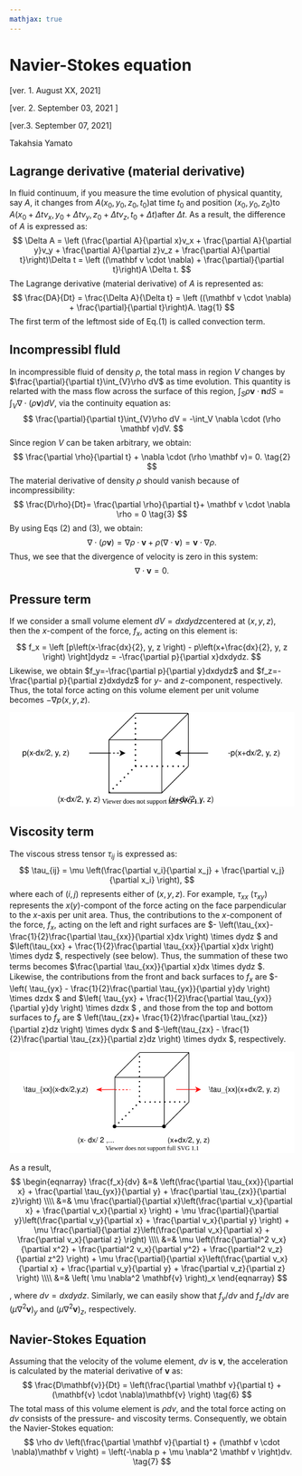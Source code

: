 ```yaml
---
mathjax: true
---
```


# Navier-Stokes equation

[ver. 1. August XX, 2021] 

[ver. 2. September 03, 2021 ]

[ver.3. September 07, 2021]

Takahsia Yamato


## Lagrange derivative (material derivative)

In fluid continuum, if you measure the time evolution of physical quantity, say $A$, it changes from $A(x_0, y_0, z_0, t_0)$​ at time $t_0$​ and position $(x_0, y_0, z_0)$​​ to $A(x_0 + \Delta t v_x, y_0 + \Delta t v_y, z_0 + \Delta t v_z, t_0 + \Delta t)$​​ after $\Delta t$​. As a result, the difference of $A$​ is expressed as:
$$
\Delta A = \left (\frac{\partial A}{\partial x}v_x + \frac{\partial A}{\partial y}v_y + \frac{\partial A}{\partial z}v_z + \frac{\partial A}{\partial t}\right)\Delta t = \left ((\mathbf v \cdot \nabla) + \frac{\partial}{\partial t}\right)A \Delta t.
$$
The Lagrange derivative (material derivative) of $A$​ is represented as:
$$
\frac{DA}{Dt} = \frac{\Delta A}{\Delta t} = \left ((\mathbf v \cdot \nabla) + \frac{\partial}{\partial t}\right)A. \tag{1}
$$
The first term of the leftmost side of Eq.(1) is called convection term. 

## Incompressibl fluld

In incompressible fluid of density $\rho$, the total mass in region $V$ changes by $\frac{\partial}{\partial t}\int_{V}\rho dV$ as time evolution. This quantity is relarted with the mass flow across the surface of this region, $\int_S \rho \mathbf v \cdot \mathbf ndS = \int_V \nabla \cdot (\rho \mathbf v)dV$​​, via the continuity equation as:
$$
\frac{\partial}{\partial t}\int_{V}\rho dV = -\int_V \nabla \cdot (\rho \mathbf v)dV.
$$
Since region $V$ can be taken arbitrary, we obtain:
$$
\frac{\partial \rho}{\partial t} + \nabla \cdot (\rho \mathbf v)= 0. \tag{2}
$$
The material derivative of density $\rho$ should vanish because of incompressibility:
$$
\frac{D\rho}{Dt}= \frac{\partial \rho}{\partial t}+ \mathbf v \cdot \nabla \rho = 0 \tag{3}
$$
By using Eqs (2) and (3), we obtain:
$$
\nabla \cdot (\rho \mathbf v) = \nabla \rho \cdot \mathbf v + \rho (\nabla \cdot \mathbf v) = \mathbf v \cdot \nabla \rho.
$$
Thus, we see that the divergence of velocity is zero in this system:
$$
\nabla \cdot \mathbf v = 0. \tag{4}
$$

## Pressure term

If we consider a small volume element $dV = dxdydz$​ centered at $(x, y, z)$​, then the $x$​-compent of the force, $f_x$, acting on this element is:
$$
f_x = \left [p\left(x-\frac{dx}{2}, y, z \right) - p\left(x+\frac{dx}{2}, y, z \right) \right]dydz = -\frac{\partial p}{\partial x}dxdydz.
$$
Likewise, we obtain $f_y=-\frac{\partial p}{\partial y}dxdydz$ and $f_z=-\frac{\partial p}{\partial z}dxdydz$ for $y$- and $z$-component, respectively. Thus, the total force acting on this volume element per unit volume becomes $-\nabla p(x, y, z)$.

![NS.svg](img/NS.svg)

## Viscosity term

The viscous stress tensor $\tau_{ij}$ is expressed as:
$$
\tau_{ij} = \mu \left(\frac{\partial v_i}{\partial x_j} + \frac{\partial v_j}{\partial x_i} \right),
$$
where each of $(i, j)$ represents either of $(x, y, z)$. For example, $\tau_{xx}$ ($\tau_{xy}$) represents the $x$($y$)-compont of the force acting on the face parpendicular to the $x$-axis per unit area. Thus, the contributions to the $x$-component of the force, $f_x$, acting on the left and right surfaces are  $- \left(\tau_{xx}- \frac{1}{2}\frac{\partial \tau_{xx}}{\partial x}dx \right) \times dydz $  and   $\left(\tau_{xx} + \frac{1}{2}\frac{\partial \tau_{xx}}{\partial x}dx \right) \times dydz $, respectively (see below). Thus, the summation of these two terms becomes  $\frac{\partial \tau_{xx}}{\partial x}dx \times dydz $.　Likewise, the contributions from the front and back surfaces to $f_x$ are  $- \left( \tau_{yx} - \frac{1}{2}\frac{\partial \tau_{yx}}{\partial y}dy \right) \times dzdx $  and  $\left( \tau_{yx} + \frac{1}{2}\frac{\partial \tau_{yx}}{\partial y}dy \right) \times dzdx $ , and those from the top and bottom surfaces to $f_x$ are $ \left(\tau_{zx}+ \frac{1}{2}\frac{\partial \tau_{xz}}{\partial z}dz \right) \times dydx $  and   $-\left(\tau_{zx} - \frac{1}{2}\frac{\partial \tau_{zx}}{\partial z}dz \right) \times dydx $, respectively.  

![NS-viscosity](img/NS-viscosity.svg)

As a result,
$$
\begin{eqnarray}
\frac{f_x}{dv} &=& \left(\frac{\partial \tau_{xx}}{\partial x} + \frac{\partial \tau_{yx}}{\partial y} + \frac{\partial \tau_{zx}}{\partial z}\right) \\\\
&=& \mu \frac{\partial}{\partial x}\left(\frac{\partial v_x}{\partial x} + \frac{\partial v_x}{\partial x} \right) + \mu \frac{\partial}{\partial y}\left(\frac{\partial v_y}{\partial x} + \frac{\partial v_x}{\partial y} \right) + \mu \frac{\partial}{\partial z}\left(\frac{\partial v_x}{\partial x} + \frac{\partial v_x}{\partial z} \right) \\\\
&=& \mu \left(\frac{\partial^2 v_x}{\partial x^2} + \frac{\partial^2 v_x}{\partial y^2} + \frac{\partial^2 v_z}{\partial z^2} \right) + \mu \frac{\partial}{\partial x}\left(\frac{\partial v_x}{\partial x} + \frac{\partial v_y}{\partial y} + \frac{\partial v_z}{\partial z} \right) \\\\
&=& \left( \mu \nabla^2 \mathbf{v} \right)_x
\end{eqnarray}
$$

, where $dv = dxdydz$. Similarly, we can easily show that $f_y/dv$ and $f_z/dv$ are $\left(\mu \nabla^2 \mathbf{v} \right)_y$ and $\left(\mu \nabla^2 \mathbf{v} \right)_z$, respectively.



## Navier-Stokes Equation

Assuming that the velocity of the volume element, $dv$ is $\mathbf{v}$, the acceleration is calculated by the material derivative of $\mathbf{v}$ as:
$$
\frac{D\mathbf{v}}{Dt} = \left(\frac{\partial \mathbf v}{\partial t} + (\mathbf{v} \cdot \nabla)\mathbf{v} \right) \tag{6}
$$
The total mass of this volume element is $\rho dv$, and the total force acting on $dv$ consists of the pressure- and viscosity terms. Consequently, we obtain the Navier-Stokes equation:
$$
\rho dv \left(\frac{\partial \mathbf v}{\partial t} + (\mathbf v \cdot \nabla)\mathbf v \right) = \left(-\nabla p + \mu \nabla^2 \mathbf v \right)dv. \tag{7}
$$

